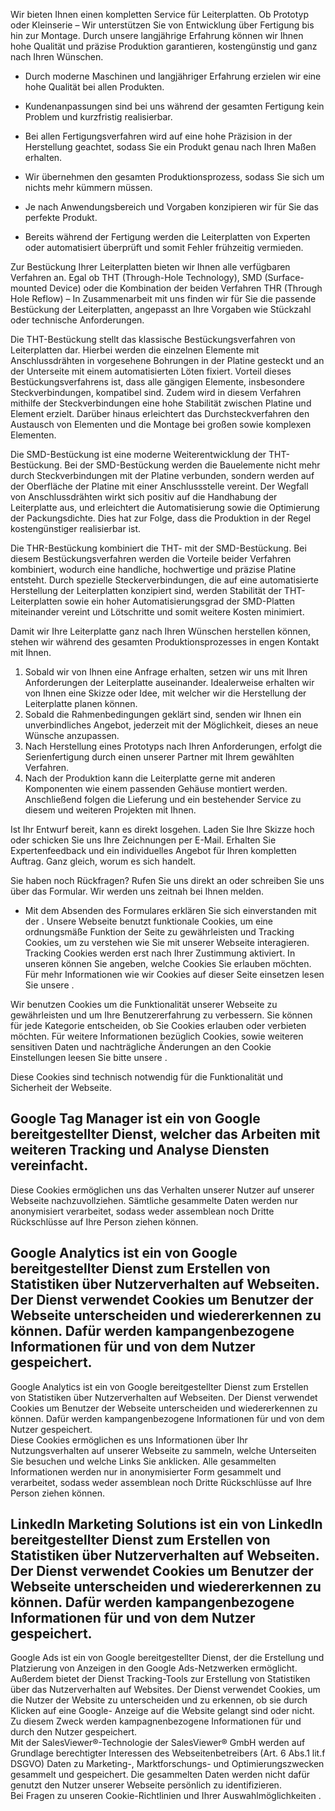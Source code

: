 Wir bieten Ihnen einen kompletten Service für Leiterplatten. Ob Prototyp oder
Kleinserie – Wir unterstützen Sie von Entwicklung über Fertigung bis hin zur
Montage. Durch unsere langjährige Erfahrung können wir Ihnen hohe Qualität und
präzise Produktion garantieren, kostengünstig und ganz nach Ihren Wünschen.

  * Durch moderne Maschinen und langjähriger Erfahrung erzielen wir eine hohe Qualität bei allen Produkten.
  * Kundenanpassungen sind bei uns während der gesamten Fertigung kein Problem und kurzfristig realisierbar.
  * Bei allen Fertigungsverfahren wird auf eine hohe Präzision in der Herstellung geachtet, sodass Sie ein Produkt genau nach Ihren Maßen erhalten.

  * Wir übernehmen den gesamten Produktionsprozess, sodass Sie sich um nichts mehr kümmern müssen.
  * Je nach Anwendungsbereich und Vorgaben konzipieren wir für Sie das perfekte Produkt.
  * Bereits während der Fertigung werden die Leiterplatten von Experten oder automatisiert überprüft und somit Fehler frühzeitig vermieden.

Zur Bestückung Ihrer Leiterplatten bieten wir Ihnen alle verfügbaren Verfahren
an. Egal ob THT (Through-Hole Technology), SMD (Surface-mounted Device) oder die
Kombination der beiden Verfahren THR (Through Hole Reflow) – In Zusammenarbeit
mit uns finden wir für Sie die passende Bestückung der Leiterplatten, angepasst
an Ihre Vorgaben wie Stückzahl oder technische Anforderungen.

Die THT-Bestückung stellt das klassische Bestückungsverfahren von Leiterplatten
dar. Hierbei werden die einzelnen Elemente mit Anschlussdrähten in vorgesehene
Bohrungen in der Platine gesteckt und an der Unterseite mit einem
automatisierten Löten fixiert. Vorteil dieses Bestückungsverfahrens ist, dass
alle gängigen Elemente, insbesondere Steckverbindungen, kompatibel sind. Zudem
wird in diesem Verfahren mithilfe der Steckverbindungen eine hohe Stabilität
zwischen Platine und Element erzielt. Darüber hinaus erleichtert das
Durchsteckverfahren den Austausch von Elementen und die Montage bei großen sowie
komplexen Elementen.

Die SMD-Bestückung ist eine moderne Weiterentwicklung der THT-Bestückung. Bei
der SMD-Bestückung werden die Bauelemente nicht mehr durch Steckverbindungen mit
der Platine verbunden, sondern werden auf der Oberfläche der Platine mit einer
Anschlussstelle vereint. Der Wegfall von Anschlussdrähten wirkt sich positiv auf
die Handhabung der Leiterplatte aus, und erleichtert die Automatisierung sowie
die Optimierung der Packungsdichte. Dies hat zur Folge, dass die Produktion in
der Regel kostengünstiger realisierbar ist.

Die THR-Bestückung kombiniert die THT- mit der SMD-Bestückung. Bei diesem
Bestückungsverfahren werden die Vorteile beider Verfahren kombiniert, wodurch
eine handliche, hochwertige und präzise Platine entsteht. Durch spezielle
Steckerverbindungen, die auf eine automatisierte Herstellung der Leiterplatten
konzipiert sind, werden Stabilität der THT-Leiterplatten sowie ein hoher
Automatisierungsgrad der SMD-Platten miteinander vereint und Lötschritte und
somit weitere Kosten minimiert.

Damit wir Ihre Leiterplatte ganz nach Ihren Wünschen herstellen können, stehen
wir während des gesamten Produktionsprozesses in engen Kontakt mit Ihnen.

  1. Sobald wir von Ihnen eine Anfrage erhalten, setzen wir uns mit Ihren Anforderungen der Leiterplatte auseinander. Idealerweise erhalten wir von Ihnen eine Skizze oder Idee, mit welcher wir die Herstellung der Leiterplatte planen können.
  2. Sobald die Rahmenbedingungen geklärt sind, senden wir Ihnen ein unverbindliches Angebot, jederzeit mit der Möglichkeit, dieses an neue Wünsche anzupassen.
  3. Nach Herstellung eines Prototyps nach Ihren Anforderungen, erfolgt die Serienfertigung durch einen unserer Partner mit Ihrem gewählten Verfahren.
  4. Nach der Produktion kann die Leiterplatte gerne mit anderen Komponenten wie einem passenden Gehäuse montiert werden. Anschließend folgen die Lieferung und ein bestehender Service zu diesem und weiteren Projekten mit Ihnen.

Ist Ihr Entwurf bereit, kann es direkt losgehen. Laden Sie Ihre Skizze hoch oder
schicken Sie uns Ihre Zeichnungen per E-Mail. Erhalten Sie Expertenfeedback und
ein individuelles Angebot für Ihren kompletten Auftrag. Ganz gleich, worum es
sich handelt.

Sie haben noch Rückfragen? Rufen Sie uns direkt an oder schreiben Sie uns über
das Formular. Wir werden uns zeitnah bei Ihnen melden.

* Mit dem Absenden des Formulares erklären Sie sich einverstanden mit der .
Unsere Webseite benutzt funktionale Cookies, um eine ordnungsmäße Funktion der
Seite zu gewährleisten und Tracking Cookies, um zu verstehen wie Sie mit unserer
Webseite interagieren. Tracking Cookies werden erst nach Ihrer Zustimmung
aktiviert. In unseren können Sie angeben, welche Cookies Sie erlauben möchten.
Für mehr Informationen wie wir Cookies auf dieser Seite einsetzen lesen Sie
unsere .

Wir benutzen Cookies um die Funktionalität unserer Webseite zu gewährleisten und
um Ihre Benutzererfahrung zu verbessern. Sie können für jede Kategorie
entscheiden, ob Sie Cookies erlauben oder verbieten möchten. Für weitere
Informationen bezüglich Cookies, sowie weiteren sensitiven Daten und
nachträgliche Änderungen an den Cookie Einstellungen leesen Sie bitte unsere .

Diese Cookies sind technisch notwendig für die Funktionalität und Sicherheit der
Webseite.

Google Tag Manager ist ein von Google bereitgestellter Dienst, welcher das
Arbeiten mit weiteren Tracking und Analyse Diensten vereinfacht.  
---  
Diese Cookies ermöglichen uns das Verhalten unserer Nutzer auf unserer Webseite
nachzuvollziehen. Sämtliche gesammelte Daten werden nur anonymisiert
verarbeitet, sodass weder assemblean noch Dritte Rückschlüsse auf Ihre Person
ziehen können.

Google Analytics ist ein von Google bereitgestellter Dienst zum Erstellen von
Statistiken über Nutzerverhalten auf Webseiten. Der Dienst verwendet Cookies um
Benutzer der Webseite unterscheiden und wiedererkennen zu können. Dafür werden
kampangenbezogene Informationen für und von dem Nutzer gespeichert.  
---  
Google Analytics ist ein von Google bereitgestellter Dienst zum Erstellen von
Statistiken über Nutzerverhalten auf Webseiten. Der Dienst verwendet Cookies um
Benutzer der Webseite unterscheiden und wiedererkennen zu können. Dafür werden
kampangenbezogene Informationen für und von dem Nutzer gespeichert.  
Diese Cookies ermöglichen es uns Informationen über Ihr Nutzungsverhalten auf
unserer Webseite zu sammeln, welche Unterseiten Sie besuchen und welche Links
Sie anklicken. Alle gesammelten Informationen werden nur in anonymisierter Form
gesammelt und verarbeitet, sodass weder assemblean noch Dritte Rückschlüsse auf
Ihre Person ziehen können.

LinkedIn Marketing Solutions ist ein von LinkedIn bereitgestellter Dienst zum
Erstellen von Statistiken über Nutzerverhalten auf Webseiten. Der Dienst
verwendet Cookies um Benutzer der Webseite unterscheiden und wiedererkennen zu
können. Dafür werden kampangenbezogene Informationen für und von dem Nutzer
gespeichert.  
---  
Google Ads ist ein von Google bereitgestellter Dienst, der die Erstellung und
Platzierung von Anzeigen in den Google Ads-Netzwerken ermöglicht. Außerdem
bietet der Dienst Tracking-Tools zur Erstellung von Statistiken über das
Nutzerverhalten auf Websites. Der Dienst verwendet Cookies, um die Nutzer der
Website zu unterscheiden und zu erkennen, ob sie durch Klicken auf eine Google-
Anzeige auf die Website gelangt sind oder nicht. Zu diesem Zweck werden
kampagnenbezogene Informationen für und durch den Nutzer gespeichert.  
Mit der SalesViewer®-Technologie der SalesViewer® GmbH werden auf Grundlage
berechtigter Interessen des Webseitenbetreibers (Art. 6 Abs.1 lit.f DSGVO) Daten
zu Marketing-, Marktforschungs- und Optimierungszwecken gesammelt und
gespeichert. Die gesammelten Daten werden nicht dafür genutzt den Nutzer unserer
Webseite persönlich zu identifizieren.  
Bei Fragen zu unseren Cookie-Richtlinien und Ihrer Auswahlmöglichkeiten .

